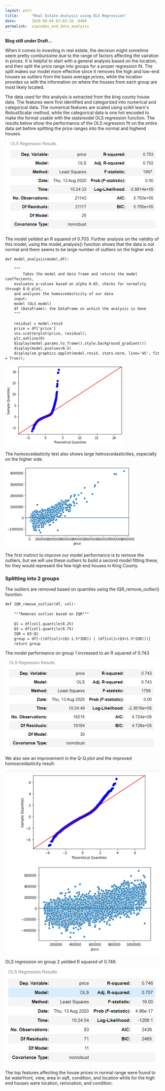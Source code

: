 ```yaml
---
layout: post
title:      "Real Estate Analysis using OLS Regression"
date:       2020-08-04 07:03:10 -0400
permalink:  zipcodes_and_data_analysis
---
```


**Blog still under Draft...**

When it comes to investing in real estate, the decision might sometime seem pretty combursome due to the range of factors affecting the vairation in prices. It is helpful to start with a general analysis based on the location, and then split the price range into groups for a proper regression fit. The split makes our model more effective since it removes the high and low-end houses as outliers from the basis average prices, while the location provides us with the information on where the houses from each group are most likely located.

The data used for this analysis is extracted from the king county house data. The features were first identified and categorized into numerical and categorical data. The numerical features are scaled using scikit learn's RobustScalar method, while the categorical data is one hot encoded to make the format usable with the statsmodel OLS regression function. The results below show the performance of the OLS regression fit on the entire data set before spiltting the price ranges into the normal and highend houses.

![](https://raw.githubusercontent.com/NehaP92/dsc-mod-2-project-online-pt-041320/master/model_results_base.png)

The model yeilded an R squared of 0.703. Further analysis on the validity of this model, using the model_analysis() function shows that the data is not normal and there seems to be large number of outliers on the higher end.

```
def model_analysis(model,df):

    """
		Takes the model and data frame and returns the model coeffecients, 
    evaluates p-values based on alpha 0.05, checks for normality through Q-Q plot,
    and analyses the homoscedasticity of our data
    input:
    model (OLS model)
    df (DataFrame): the DataFrame on wchich the analysis is done
    """
		
    residual = model.resid
    price = df['price']
    sns.scatterplot(price, residual);
    plt.axhline(0)
    display(model.params.to_frame().style.background_gradient())
    display(model.pvalues<0.5)
    display(sm.graphics.qqplot(model.resid, stats.norm, line='45', fit = True));
```
	
![](https://raw.githubusercontent.com/NehaP92/dsc-mod-2-project-online-pt-041320/master/base_QQ.png)

The homoscedasticity test also shows large hetroscedasticities, especially on the higher side.
	
![](https://raw.githubusercontent.com/NehaP92/dsc-mod-2-project-online-pt-041320/master/base_hom.png)
	
The first instinct to improve our model performance is to remove the outliers, but we will use these outliers to build a second model fitting these, for they would represent the few high end houses in King County.
	
	
### Splitting into 2 groups

The outliers are removed based on quantiles using the IQR_remove_outlier() function.

```
def IQR_remove_outlier(df, col):

	"""Removes outlier based on IQR"""

	Q1 = df[col].quantile(0.25)
	Q3 = df[col].quantile(0.75)
	IQR = Q3-Q1
	group = df[~((df[col]<(Q1-1.5*IQR)) | (df[col]>(Q3+1.5*IQR)))]
	return group
```

The model performance on group 1 increased to an R squared of 0.743

![](https://raw.githubusercontent.com/NehaP92/dsc-mod-2-project-online-pt-041320/master/group1_model.png)

We also see an improvement in the Q-Q plot and the improved homoscedasticity result:

![](https://raw.githubusercontent.com/NehaP92/dsc-mod-2-project-online-pt-041320/master/group1_analysis.png)

OLS regression on group 2 yeilded R squared of 0.746.

![](https://raw.githubusercontent.com/NehaP92/dsc-mod-2-project-online-pt-041320/master/group2_model2.png)

The top features affecting the house prices in normal range were found to be waterfront, view, area in sqft, condition, and location while for the high end houses were location, renovation, and condition.

